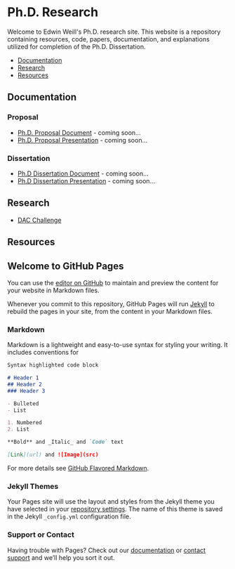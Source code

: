 # Ph.D. Research

Welcome to Edwin Weill's Ph.D. research site.  This website is a repository containing resources, code, papers, documentation, and explanations utilized for completion of the Ph.D. Dissertation.


  * <a href="#documentation">Documentation</a>
  * <a href="#research">Research</a>
  * <a href="#resources">Resources</a>

<a name="documentation">

## Documentation

### Proposal

* [Ph.D. Proposal Document]() - coming soon...
* [Ph.D. Proposal Presentation]() - coming soon... 

### Dissertation

* [Ph.D Dissertation Document]() - coming soon...
* [Ph.D Dissertation Presentation]() - coming soon...

<a name="research">

## Research

* [DAC Challenge](projects/dac.md)

<a name="resources">

## Resources


## Welcome to GitHub Pages

You can use the [editor on GitHub](https://github.com/eweill/phd-research-site/edit/master/README.md) to maintain and preview the content for your website in Markdown files.

Whenever you commit to this repository, GitHub Pages will run [Jekyll](https://jekyllrb.com/) to rebuild the pages in your site, from the content in your Markdown files.

### Markdown

Markdown is a lightweight and easy-to-use syntax for styling your writing. It includes conventions for

```markdown
Syntax highlighted code block

# Header 1
## Header 2
### Header 3

- Bulleted
- List

1. Numbered
2. List

**Bold** and _Italic_ and `Code` text

[Link](url) and ![Image](src)
```

For more details see [GitHub Flavored Markdown](https://guides.github.com/features/mastering-markdown/).

### Jekyll Themes

Your Pages site will use the layout and styles from the Jekyll theme you have selected in your [repository settings](https://github.com/eweill/phd-research-site/settings). The name of this theme is saved in the Jekyll `_config.yml` configuration file.

### Support or Contact

Having trouble with Pages? Check out our [documentation](https://help.github.com/categories/github-pages-basics/) or [contact support](https://github.com/contact) and we’ll help you sort it out.
